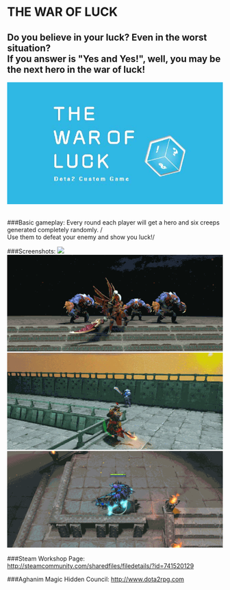 THE WAR OF LUCK 
========
Do you believe in your luck? Even in the worst situation?</br>
If you answer is "Yes and Yes!", well, you may be the next hero in the war of luck!</br>
-------
![](https://github.com/Greg000/the-War-of-Luck/raw/master/GIFS/COVER.jpg)
</br>
</br>

###Basic gameplay:
Every round each player will get a hero and six creeps generated completely randomly. /<br>
Use them to defeat your enemy and show you luck!/<br>



###Screenshots:
![](https://github.com/Greg000/the-War-of-Luck/raw/master/GIFS/bingnv1.gif)
![](https://github.com/Greg000/the-War-of-Luck/raw/master/GIFS/juntuan1.gif)
![](https://github.com/Greg000/the-War-of-Luck/raw/master/GIFS/huomao1.gif)
![](https://github.com/Greg000/the-War-of-Luck/raw/master/GIFS/dark_form1.gif)

###Steam Workshop Page:
http://steamcommunity.com/sharedfiles/filedetails/?id=741520129 </br>

###Aghanim Magic Hidden Council:
http://www.dota2rpg.com</br>
